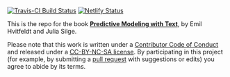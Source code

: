 [![Travis-CI Build Status](https://travis-ci.org/EmilHvitfeldt/tidy-nlp-in-R-book.svg?branch=master)](https://travis-ci.org/EmilHvitfeldt/tidy-nlp-in-R-book)
[![Netlify Status](https://api.netlify.com/api/v1/badges/687baf1d-ae7e-4cdb-82f3-7cf62eceb774/deploy-status)](https://app.netlify.com/sites/text-and-modeling-in-r/deploys)

This is the repo for the book [**Predictive Modeling with Text**](https://text-and-modeling-in-r.netlify.com/), by Emil Hvitfeldt and Julia Silge.

Please note that this work is written under a [Contributor Code of Conduct](CONDUCT.md) and released under a [CC-BY-NC-SA license](https://creativecommons.org/licenses/by-nc-sa/3.0/us/). By participating in this project (for example, by submitting a [pull request](https://github.com/EmilHvitfeldt/tidy-nlp-in-R-book/issues) with suggestions or edits) you agree to abide by its terms.

